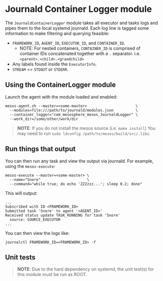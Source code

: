 # Journald Container Logger module

The `JournaldContainerLogger` module takes all executor and tasks logs
and pipes them to the local systemd journald.  Each log line is tagged
some information to make filtering and querying feasible:

* `FRAMEWORK_ID`, `AGENT_ID`, `EXECUTOR_ID`, and `CONTAINER_ID`.
  * NOTE: For nested containers, `CONTAINER_ID` is comprised of
    container IDs concatenated together with a `.` separator.
    i.e. `<parent>.<child>.<grandchild>`
* Any labels found inside the `ExecutorInfo`.
* `STREAM` == `STDOUT` or `STDERR`.

## Using the ContainerLogger module

Launch the agent with the module loaded and enabled:
```
mesos-agent.sh --master=<some-master>                      \
  --modules=file:///path/to/journald/modules.json          \
  --container_logger="com_mesosphere_mesos_JournaldLogger" \
  --work_dir=/some/other/work/dir
```

> **NOTE**: If you do not install the mesos source (i.e. `make install`)
> You may need to run `sudo ldconfig /path/to/mesos/build/src/.libs`.

## Run things that output

You can then run any task and view the output via journald.
For example, using the `mesos-execute`:

```
mesos-execute --master=<some-master> \
  --name="Snore"                     \
  --command="while true; do echo 'ZZZzzz...'; sleep 0.2; done"
```

This will output:
```
...
Subscribed with ID <FRAMEWORK_ID>
Submitted task 'Snore' to agent '<AGENT_ID>'
Received status update TASK_RUNNING for task 'Snore'
  source: SOURCE_EXECUTOR
...
```

You can then view the logs like:
```
journalctl FRAMEWORK_ID=<FRAMEWORK_ID> -f
```

## Unit tests

> **NOTE**: Due to the hard dependency on systemd, the unit test(s) for
> this module must be run as ROOT.

